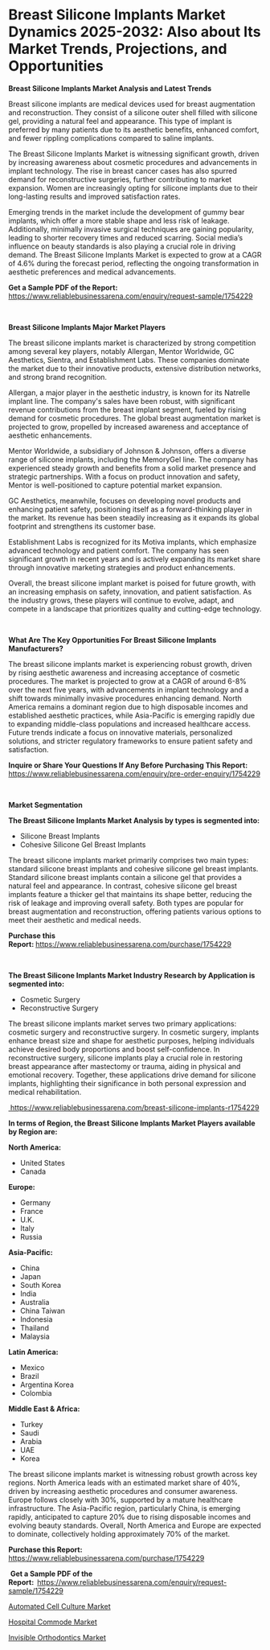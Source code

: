<p><h1>Breast Silicone Implants Market Dynamics 2025-2032: Also about Its Market Trends, Projections, and Opportunities</h1></p><p><strong>Breast Silicone Implants Market Analysis and Latest Trends</strong></p>
<p><p>Breast silicone implants are medical devices used for breast augmentation and reconstruction. They consist of a silicone outer shell filled with silicone gel, providing a natural feel and appearance. This type of implant is preferred by many patients due to its aesthetic benefits, enhanced comfort, and fewer rippling complications compared to saline implants. </p><p>The Breast Silicone Implants Market is witnessing significant growth, driven by increasing awareness about cosmetic procedures and advancements in implant technology. The rise in breast cancer cases has also spurred demand for reconstructive surgeries, further contributing to market expansion. Women are increasingly opting for silicone implants due to their long-lasting results and improved satisfaction rates.</p><p>Emerging trends in the market include the development of gummy bear implants, which offer a more stable shape and less risk of leakage. Additionally, minimally invasive surgical techniques are gaining popularity, leading to shorter recovery times and reduced scarring. Social media’s influence on beauty standards is also playing a crucial role in driving demand. The Breast Silicone Implants Market is expected to grow at a CAGR of 4.6% during the forecast period, reflecting the ongoing transformation in aesthetic preferences and medical advancements.</p></p>
<p><strong>Get a Sample PDF of the Report:&nbsp;</strong> <a href="https://www.reliablebusinessarena.com/enquiry/request-sample/1754229?utm_campaign=1143&utm_medium=2&utm_source=Github&utm_content=ia&utm_term=03032025&utm_id=breast-silicone-implants">https://www.reliablebusinessarena.com/enquiry/request-sample/1754229</a></p>
<p>&nbsp;</p>
<p><strong>Breast Silicone Implants Major Market Players</strong></p>
<p><p>The breast silicone implants market is characterized by strong competition among several key players, notably Allergan, Mentor Worldwide, GC Aesthetics, Sientra, and Establishment Labs. These companies dominate the market due to their innovative products, extensive distribution networks, and strong brand recognition.</p><p>Allergan, a major player in the aesthetic industry, is known for its Natrelle implant line. The company's sales have been robust, with significant revenue contributions from the breast implant segment, fueled by rising demand for cosmetic procedures. The global breast augmentation market is projected to grow, propelled by increased awareness and acceptance of aesthetic enhancements.</p><p>Mentor Worldwide, a subsidiary of Johnson & Johnson, offers a diverse range of silicone implants, including the MemoryGel line. The company has experienced steady growth and benefits from a solid market presence and strategic partnerships. With a focus on product innovation and safety, Mentor is well-positioned to capture potential market expansion.</p><p>GC Aesthetics, meanwhile, focuses on developing novel products and enhancing patient safety, positioning itself as a forward-thinking player in the market. Its revenue has been steadily increasing as it expands its global footprint and strengthens its customer base.</p><p>Establishment Labs is recognized for its Motiva implants, which emphasize advanced technology and patient comfort. The company has seen significant growth in recent years and is actively expanding its market share through innovative marketing strategies and product enhancements.</p><p>Overall, the breast silicone implant market is poised for future growth, with an increasing emphasis on safety, innovation, and patient satisfaction. As the industry grows, these players will continue to evolve, adapt, and compete in a landscape that prioritizes quality and cutting-edge technology.</p></p>
<p>&nbsp;</p>
<p><strong>What Are The Key Opportunities For Breast Silicone Implants Manufacturers?</strong></p>
<p><p>The breast silicone implants market is experiencing robust growth, driven by rising aesthetic awareness and increasing acceptance of cosmetic procedures. The market is projected to grow at a CAGR of around 6-8% over the next five years, with advancements in implant technology and a shift towards minimally invasive procedures enhancing demand. North America remains a dominant region due to high disposable incomes and established aesthetic practices, while Asia-Pacific is emerging rapidly due to expanding middle-class populations and increased healthcare access. Future trends indicate a focus on innovative materials, personalized solutions, and stricter regulatory frameworks to ensure patient safety and satisfaction.</p></p>
<p><strong>Inquire or Share Your Questions If Any Before Purchasing This Report:</strong> <a href="https://www.reliablebusinessarena.com/enquiry/pre-order-enquiry/1754229?utm_campaign=1143&utm_medium=2&utm_source=Github&utm_content=ia&utm_term=03032025&utm_id=breast-silicone-implants">https://www.reliablebusinessarena.com/enquiry/pre-order-enquiry/1754229</a></p>
<p>&nbsp;</p>
<p><strong>Market Segmentation</strong></p>
<p><strong>The Breast Silicone Implants Market Analysis by types is segmented into:</strong></p>
<p><ul><li>Silicone Breast Implants</li><li>Cohesive Silicone Gel Breast Implants</li></ul></p>
<p><p>The breast silicone implants market primarily comprises two main types: standard silicone breast implants and cohesive silicone gel breast implants. Standard silicone breast implants contain a silicone gel that provides a natural feel and appearance. In contrast, cohesive silicone gel breast implants feature a thicker gel that maintains its shape better, reducing the risk of leakage and improving overall safety. Both types are popular for breast augmentation and reconstruction, offering patients various options to meet their aesthetic and medical needs.</p></p>
<p><strong>Purchase this Report:&nbsp;</strong><a href="https://www.reliablebusinessarena.com/purchase/1754229?utm_campaign=1143&utm_medium=2&utm_source=Github&utm_content=ia&utm_term=03032025&utm_id=breast-silicone-implants">https://www.reliablebusinessarena.com/purchase/1754229</a></p>
<p>&nbsp;</p>
<p><strong>The Breast Silicone Implants Market Industry Research by Application is segmented into:</strong></p>
<p><ul><li>Cosmetic Surgery</li><li>Reconstructive Surgery</li></ul></p>
<p><p>The breast silicone implants market serves two primary applications: cosmetic surgery and reconstructive surgery. In cosmetic surgery, implants enhance breast size and shape for aesthetic purposes, helping individuals achieve desired body proportions and boost self-confidence. In reconstructive surgery, silicone implants play a crucial role in restoring breast appearance after mastectomy or trauma, aiding in physical and emotional recovery. Together, these applications drive demand for silicone implants, highlighting their significance in both personal expression and medical rehabilitation.</p></p>
<p><a href="https://www.reliablebusinessarena.com/breast-silicone-implants-r1754229?utm_campaign=1143&utm_medium=2&utm_source=Github&utm_content=ia&utm_term=03032025&utm_id=breast-silicone-implants">&nbsp;https://www.reliablebusinessarena.com/breast-silicone-implants-r1754229</a></p>
<p><strong>In terms of Region, the Breast Silicone Implants Market Players available by Region are:</strong></p>
<p>
    <p> <strong> North America: </strong>
        <ul>
            <li>United States</li>
            <li>Canada</li>
        </ul>
        </p> 
    <p> <strong> Europe: </strong>
        <ul>
            <li>Germany</li>
            <li>France</li>
            <li>U.K.</li>
            <li>Italy</li>
            <li>Russia</li>
        </ul>
        </p> 
    <p> <strong> Asia-Pacific: </strong>
        <ul>
            <li>China</li>
            <li>Japan</li>
            <li>South Korea</li>
            <li>India</li>
            <li>Australia</li>
            <li>China Taiwan</li>
            <li>Indonesia</li>
            <li>Thailand</li>
            <li>Malaysia</li>
        </ul>
        </p> 
    <p> <strong> Latin America: </strong>
        <ul>
            <li>Mexico</li>
            <li>Brazil</li>
            <li>Argentina Korea</li>
            <li>Colombia</li>
        </ul>
        </p> 
    <p> <strong> Middle East & Africa: </strong>
        <ul>
            <li>Turkey</li>
            <li>Saudi</li>
            <li>Arabia</li>
            <li>UAE</li>
            <li>Korea</li>
        </ul>
    </p>
    </p>
<p><p>The breast silicone implants market is witnessing robust growth across key regions. North America leads with an estimated market share of 40%, driven by increasing aesthetic procedures and consumer awareness. Europe follows closely with 30%, supported by a mature healthcare infrastructure. The Asia-Pacific region, particularly China, is emerging rapidly, anticipated to capture 20% due to rising disposable incomes and evolving beauty standards. Overall, North America and Europe are expected to dominate, collectively holding approximately 70% of the market.</p></p>
<p><strong>Purchase this Report: </strong><a href="https://www.reliablebusinessarena.com/purchase/1754229?utm_campaign=1143&utm_medium=2&utm_source=Github&utm_content=ia&utm_term=03032025&utm_id=breast-silicone-implants">https://www.reliablebusinessarena.com/purchase/1754229</a></p>
<p>&nbsp;<strong>Get a Sample PDF of the Report:&nbsp;&nbsp;</strong><a href="https://www.reliablebusinessarena.com/enquiry/request-sample/1754229?utm_campaign=1143&utm_medium=2&utm_source=Github&utm_content=ia&utm_term=03032025&utm_id=breast-silicone-implants">https://www.reliablebusinessarena.com/enquiry/request-sample/1754229</a></p>
<p><strong></strong></p>
<p><p><a href="https://github.com/toghojbeinta/Market-Research-Report-List-1/blob/main/automated-cell-culture-market.md?utm_campaign=1143&utm_medium=2&utm_source=Github&utm_content=ia&utm_term=03032025&utm_id=breast-silicone-implants">Automated Cell Culture Market</a></p><p><a href="https://github.com/rahu1506/Market-Research-Report-List-6/blob/main/hospital-commode-market.md?utm_campaign=1143&utm_medium=2&utm_source=Github&utm_content=ia&utm_term=03032025&utm_id=breast-silicone-implants">Hospital Commode Market</a></p><p><a href="https://github.com/FassouRP/Market-Research-Report-List-7/blob/main/invisible-orthodontics-market.md?utm_campaign=1143&utm_medium=2&utm_source=Github&utm_content=ia&utm_term=03032025&utm_id=breast-silicone-implants">Invisible Orthodontics Market</a></p></p>